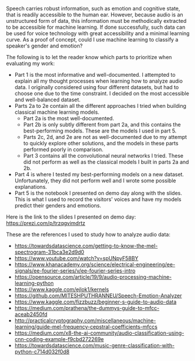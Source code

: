 Speech carries robust information, such as emotion and cognitive state, that is readily accessible to the human ear. However, because audio is an unstructured form of data, this information must be methodically extracted to be accessible for machine learning. If done successfully, such data can be used for voice technology with great accessibility and a minimal learning curve. As a proof of concept, could I use machine learning to classify a speaker's gender and emotion?

The following is to let the reader know which parts to prioritize when evaluating my work:
- Part 1 is the most informative and well-documented. I attempted to explain all my thought processes when learning how to analyze audio data. I originally considered using four different datasets, but had to choose one due to the time constraint. I decided on the most accessible and well-balanced dataset.
- Parts 2a to 2e contain all the different approaches I tried when building classical machine learning models. 
	- Part 2a is the most well-documented.
	- Part 2b is only subtly different from part 2a, and this contains the best-performing models. These are the models I used in part 5.
	- Parts 2c, 2d, and 2e are not as well-documented due to my attempt to quickly explore other solutions, and the models in these parts performed poorly in comparison.
	- Part 3 contains all the convolutional neural networks I tried. These did not perform as well as the classical models I built in parts 2a and 2b.
- Part 4 is where I tested my best-performing models on a new dataset. Unfortunately, they did not perform well and I wrote some possible explanations.
- Part 5 is the notebook I presented on demo day along with the slides. This is what I used to record the visitors' voices and have my models predict their genders and emotions.

Here is the link to the slides I presented on demo day: https://prezi.com/p/trzqgvimdrtz

These are the references I used to study how to analyze audio data:
- https://towardsdatascience.com/getting-to-know-the-mel-spectrogram-31bca3e2d9d0
- https://www.youtube.com/watch?v=spUNpyF58BY
- https://www.khanacademy.org/science/electrical-engineering/ee-signals/ee-fourier-series/v/ee-fourier-series-intro
- https://opensource.com/article/19/9/audio-processing-machine-learning-python
- https://www.kaggle.com/ejlok1/kernels
- https://github.com/MITESHPUTHRANNEU/Speech-Emotion-Analyzer
- https://www.kaggle.com/fizzbuzz/beginner-s-guide-to-audio-data
- https://medium.com/prathena/the-dummys-guide-to-mfcc-aceab2450fd
- http://practicalcryptography.com/miscellaneous/machine-learning/guide-mel-frequency-cepstral-coefficients-mfccs
- https://medium.com/x8-the-ai-community/audio-classification-using-cnn-coding-example-f9cbd272269e
- https://towardsdatascience.com/music-genre-classification-with-python-c714d032f0d8